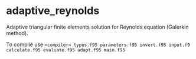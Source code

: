 # adaptive_reynolds
Adaptive triangular finite elements solution for Reynolds equation (Galerkin method).

To compile use `<compiler> types.f95 parameters.f95 invert.f95 input.f9 calculate.f95 evaluate.f95 adapt.f95 main.f95`
